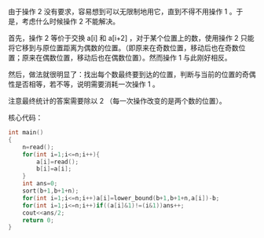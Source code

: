 由于操作 2 没有要求，容易想到可以无限制地用它，直到不得不用操作 $1$ 。于是，考虑什么时候操作 2 不能解决。

首先，操作 2 等价于交换 a[i] 和 a[i+2] ，对于某个位置上的数，使用操作 2 只能将它移到与原位置距离为偶数的位置。（即原来在奇数位置，移动后也在奇数位置；原来在偶数位置，移动后也在偶数位置）。然而操作 1 与此刚好相反。

然后，做法就很明显了：找出每个数最终要到达的位置，判断与当前的位置的奇偶性是否相等，若不等，说明需要消耗一次操作 1 。

注意最终统计的答案需要除以 2 （每一次操作改变的是两个数的位置）。

核心代码：

```cpp
int main()
{
	n=read();
	for(int i=1;i<=n;i++){
		a[i]=read();
		b[i]=a[i];
	}
	int ans=0;
	sort(b+1,b+1+n);
	for(int i=1;i<=n;i++)a[i]=lower_bound(b+1,b+1+n,a[i])-b;
	for(int i=1;i<=n;i++)if((a[i]&1)!=(i&1))ans++;
	cout<<ans/2;
	return 0;
}
```
